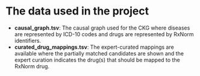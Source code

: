 # The data used in the project
- **causal_graph.tsv**: The causal graph used for the CKG where diseases are represented by ICD-10 codes and drugs are represented by RxNorm identifiers. 
- **curated_drug_mappings.tsv**: The expert-curated mappings are available where the partially matched candidates are shown and the expert curation indicates the drug(s) that should be mapped to the RxNorm drug. 
